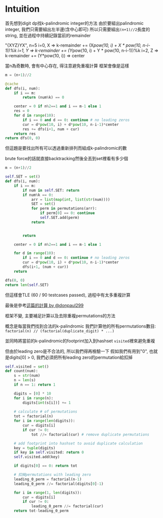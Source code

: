 # Intuition

首先想到digit dp找k-palindromic integer的方法
由於要組出palindromic integer, 我們只需要組出左半邊(含中心即可)
所以只需要組出`(n+1)//2`長度的string, 並在過程中持續記錄當前的remainder

"{XYZ}YX", n=5
i=0, X => k-remainder += (X*pow(10, i) + X * pow(10, n-i-1))%k
i=1, Y => k-remainder += (Y*pow(10, i) + Y * pow(10, n-i-1))%k
i=2, Z => k-remainder += (Y*pow(10, i)) => center

當n為奇數時, 會有中心存在, 得注意避免重複計算
框架會像是這樣

```py
m = (n+1)//2

@cache
def dfs(i, num):
    if i == m:
        return (num%k) == 0

    center = 0 if n%2==1 and i == m-1 else 1
    res = 0
    for d in range(10):
        if i == 0 and d == 0: continue # no leading zeros
        cur = d*pow(10, i) + d*pow(10, n-i-1)*center
        res += dfs(i+1, num + cur)
    return res
return dfs(0, 0)
```

但這題是要找出所有可以透過重新排列而組成k-palindromic的數

brute force的話就直接backtracking然後全丟到set裡看有多少個

```py
m = (n+1)//2

self.SET = set()
def dfs(i, num):
    if i == m:
        if num in self.SET: return
        if num%k == 0:
            arr = list(map(int, list(str(num))))
            SET = set()
            for perm in permutations(arr):
                if perm[0] == 0: continue
                self.SET.add(perm)
            return

        
        return

    center = 0 if n%2==1 and i == m-1 else 1

    for d in range(10):
        if i == 0 and d == 0: continue # no leading zeros
        cur = d*pow(10, i) + d*pow(10, n-i-1)*center
        dfs(i+1, (num + cur))
    return

dfs(0, 0)
return len(self.SET)
```

但這樣會TLE (60 / 90 testcases passed), 過程中有太多重複計算

最後是參考[這篇的計算 by @donpaul299](https://leetcode.com/problems/find-the-count-of-good-integers/solutions/5716103/brute-force/)

框架不變, 主要補足計算以及去除重複permutations的方法

概念是每當我們找到合法的k-palindromic
我們計算他的所有permutations數目: `factorial(n) // (factorial(duplicate_digit) * ...)`

並同時將當前的k-palindromic的footprint加入到hashset `visited`裡來避免重複

但由於leading zero是不合法的, 所以我們得再檢驗一下
假如我們有用到"0", 也就是digits[0] > 0, 我們必須把所有leading zero的permutation給扣掉



```py
self.visited = set()
def count(num):
    s = str(num)
    n = len(s)
    if n == 1: return 1

    digits = [0] * 10
    for i in range(n):
        digits[int(s[i])] += 1
    
    # calculate # of permutations
    tot = factorial(n)
    for i in range(len(digits)):
        cur = digits[i]
        if cur != 0:
            tot //= factorial(cur) # remove duplicate permutations

    # add footprint into hashset to avoid duplicate calculation
    key = tuple(digits)
    if key in self.visited: return 0
    self.visited.add(key)

    if digits[0] == 0: return tot

    # 扣掉permutations with leading zero
    leading_0_perm = factorial(n-1)
    leading_0_perm //= factorial(digits[0]-1)

    for i in range(1, len(digits)):
        cur = digits[i]
        if cur != 0:
            leading_0_perm //= factorial(cur)
    return tot-leading_0_perm
```